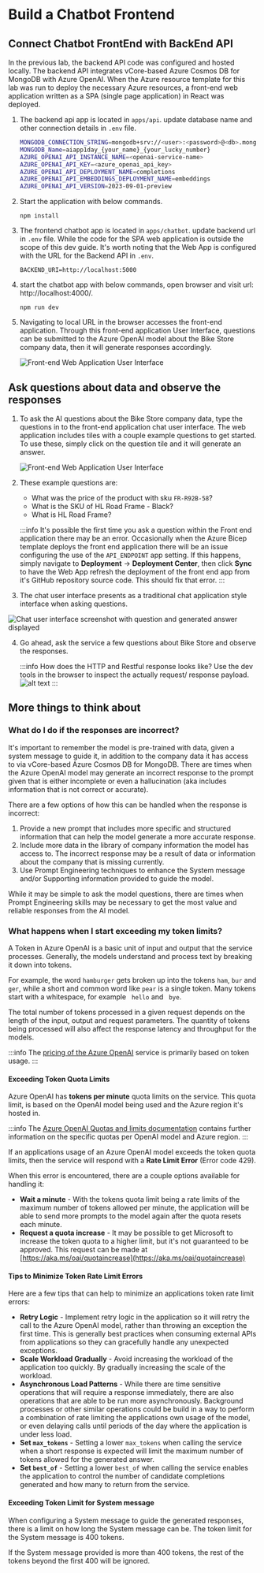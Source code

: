 # Build a Chatbot Frontend


## Connect Chatbot FrontEnd with BackEnd API

In the previous lab, the backend API code was configured and hosted locally. The backend API integrates vCore-based Azure Cosmos DB for MongoDB with Azure OpenAI. When the Azure resource template for this lab was run to deploy the necessary Azure resources, a front-end web application written as a SPA (single page application) in React was deployed.

1. The backend api app is located in `apps/api`. update database name and other connection details in `.env` file.

    ```bash
    MONGODB_CONNECTION_STRING=mongodb+srv://<user>:<password>@<db>.mongocluster.cosmos.azure.com/?tls=true&authMechanism=SCRAM-SHA-256&retrywrites=false&maxIdleTimeMS=120000
    MONGODB_Name=aiapp1day_{your_name}_{your_lucky_number}
    AZURE_OPENAI_API_INSTANCE_NAME=<openai-service-name>
    AZURE_OPENAI_API_KEY=<azure_openai_api_key>
    AZURE_OPENAI_API_DEPLOYMENT_NAME=completions
    AZURE_OPENAI_API_EMBEDDINGS_DEPLOYMENT_NAME=embeddings
    AZURE_OPENAI_API_VERSION=2023-09-01-preview
    ```

2. Start the application with below commands.

    ```
    npm install
    ```

3. The frontend chatbot app is located in `apps/chatbot`. update backend url in `.env` file. While the code for the SPA web application is outside the scope of this dev guide. It's worth noting that the Web App is configured with the URL for the Backend API in `.env`.
    ```
    BACKEND_URI=http://localhost:5000
    ```

4. start the chatbot app with below commands, open browser and visit url: http://localhost:4000/.

    ```
    npm run dev
    ```

5. Navigating to local URL in the browser accesses the front-end application. Through this front-end application User Interface, questions can be submitted to the Azure OpenAI model about the Bike Store company data, then it will generate responses accordingly.

    ![Front-end Web Application User Interface](images/2024-01-17-12-42-59.png)


## Ask questions about data and observe the responses

1. To ask the AI questions about the Bike Store company data, type the questions in to the front-end application chat user interface. The web application includes tiles with a couple example questions to get started. To use these, simply click on the question tile and it will generate an answer.

    ![Front-end Web Application User Interface](images/2024-01-17-12-42-59.png)

2. These example questions are:
   - What was the price of the product with sku `FR-R92B-58`?
   - What is the SKU of HL Road Frame - Black?
   - What is HL Road Frame?

    :::info
    It's possible the first time you ask a question within the Front end application there may be an error. Occasionally when the Azure Bicep template deploys the front end application there will be an issue configuring the use of the `API_ENDPOINT` app setting. If this happens, simply navigate to **Deployment** -> **Deployment Center**, then click **Sync** to have the Web App refresh the deployment of the front end app from it's GitHub repository source code. This should fix that error.
    :::

3. The chat user interface presents as a traditional chat application style interface when asking questions.

![Chat user interface screenshot with question and generated answer displayed](images/chatbot-frontend-image-2.png)

4. Go ahead, ask the service a few questions about Bike Store and observe the responses.

    :::info
    How does the HTTP and Restful response looks like? Use the dev tools in the browser to inspect the actually request/ response payload.
        ![alt text](images/raw-request.png)
    :::

## More things to think about

### What do I do if the responses are incorrect?

It's important to remember the model is pre-trained with data, given a system message to guide it, in addition to the company data it has access to via vCore-based Azure Cosmos DB for MongoDB. There are times when the Azure OpenAI model may generate an incorrect response to the prompt given that is either incomplete or even a hallucination (aka includes information that is not correct or accurate).

There are a few options of how this can be handled when the response is incorrect:

1. Provide a new prompt that includes more specific and structured information that can help the model generate a more accurate response.
2. Include more data in the library of company information the model has access to. The incorrect response may be a result of data or information about the company that is missing currently.
3. Use Prompt Engineering techniques to enhance the System message and/or Supporting information provided to guide the model.

While it may be simple to ask the model questions, there are times when Prompt Engineering skills may be necessary to get the most value and reliable responses from the AI model.

### What happens when I start exceeding my token limits?

A Token in Azure OpenAI is a basic unit of input and output that the service processes. Generally, the models understand and process text by breaking it down into tokens.

For example, the word `hamburger` gets broken up into the tokens `ham`, `bur` and `ger`, while a short and common word like `pear` is a single token. Many tokens start with a whitespace, for example ` hello` and ` bye`.

The total number of tokens processed in a given request depends on the length of the input, output and request parameters. The quantity of tokens being processed will also affect the response latency and throughput for the models.

:::info
The [pricing of the Azure OpenAI](https://azure.microsoft.com/pricing/details/cognitive-services/openai-service/) service is primarily based on token usage.
:::

#### Exceeding Token Quota Limits

Azure OpenAI has **tokens per minute** quota limits on the service. This quota limit, is based on the OpenAI model being used and the Azure region it's hosted in.

:::info
The [Azure OpenAI Quotas and limits documentation](https://learn.microsoft.com/azure/ai-services/openai/quotas-limits) contains further information on the specific quotas per OpenAI model and Azure region.
:::

If an applications usage of an Azure OpenAI model exceeds the token quota limits, then the service will respond with a **Rate Limit Error** (Error code 429).

When this error is encountered, there are a couple options available for handling it:

- **Wait a minute** - With the tokens quota limit being a rate limits of the maximum number of tokens allowed per minute, the application will be able to send more prompts to the model again after the quota resets each minute.
- **Request a quota increase** - It may be possible to get Microsoft to increase the token quota to a higher limit, but it's not guaranteed to be approved. This request can be made at [https://aka.ms/oai/quotaincrease](https://aka.ms/oai/quotaincrease)

#### Tips to Minimize Token Rate Limit Errors

Here are a few tips that can help to minimize an applications token rate limit errors:

- **Retry Logic** - Implement retry logic in the application so it will retry the call to the Azure OpenAI model, rather than throwing an exception the first time. This is generally best practices when consuming external APIs from applications so they can gracefully handle any unexpected exceptions.
- **Scale Workload Gradually** - Avoid increasing the workload of the application too quickly. By gradually increasing the scale of the workload.
- **Asynchronous Load Patterns** - While there are time sensitive operations that will require a response immediately, there are also operations that are able to be run more asynchronously. Background processes or other similar operations could be build in a way to perform a combination of rate limiting the applications own usage of the model, or even delaying calls until periods of the day where the application is under less load.
- **Set `max_tokens`** - Setting a lower `max_tokens` when calling the service when a short response is expected will limit the maximum number of tokens allowed for the generated answer.
- **Set `best_of`** - Setting a lower `best_of` when calling the service enables the application to control the number of candidate completions generated and how many to return from the service.

#### Exceeding Token Limit for System message

When configuring a System message to guide the generated responses, there is a limit on how long the System message can be. The token limit for the System message is 400 tokens.

If the System message provided is more than 400 tokens, the rest of the tokens beyond the first 400 will be ignored.

